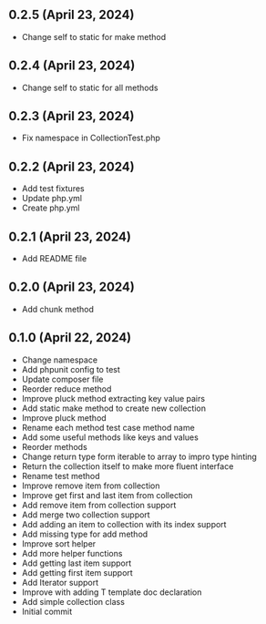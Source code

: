 ## 0.2.5 (April 23, 2024)
  - Change self to static for make method

## 0.2.4 (April 23, 2024)
  - Change self to static for all methods

## 0.2.3 (April 23, 2024)
  - Fix namespace in CollectionTest.php

## 0.2.2 (April 23, 2024)
  - Add test fixtures
  - Update php.yml
  - Create php.yml

## 0.2.1 (April 23, 2024)
  - Add README file

## 0.2.0 (April 23, 2024)
  - Add chunk method

## 0.1.0 (April 22, 2024)
  - Change namespace
  - Add phpunit config to test
  - Update composer file
  - Reorder reduce method
  - Improve pluck method extracting key value pairs
  - Add static make method to create new collection
  - Improve pluck method
  - Rename each method test case method name
  - Add some useful methods like keys and values
  - Reorder methods
  - Change return type form iterable to array to impro type hinting
  - Return the collection itself to make more fluent interface
  - Rename test method
  - Improve remove item from collection
  - Improve get first and last item from collection
  - Add remove item from collection support
  - Add merge two collection support
  - Add adding an item to collection with its index support
  - Add missing type for add method
  - Improve sort helper
  - Add more helper functions
  - Add getting last item support
  - Add getting first item support
  - Add Iterator support
  - Improve with adding T template doc declaration
  - Add simple collection class
  - Initial commit

